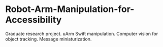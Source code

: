 # Robot-Arm-Manipulation-for-Accessibility
Graduate research project. uArm Swift manipulation. Computer vision for object tracking. Message miniaturization. 
